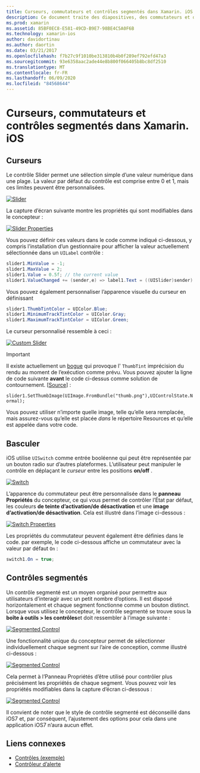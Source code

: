 ```yaml
---
title: Curseurs, commutateurs et contrôles segmentés dans Xamarin. iOS
description: Ce document traite des diapositives, des commutateurs et des contrôles segmentés dans Xamarin. iOS, qui décrivent comment les utiliser par programme et dans le concepteur iOS.
ms.prod: xamarin
ms.assetid: 85BF0EC8-E581-49CD-B9E7-98BE4C5A0F6B
ms.technology: xamarin-ios
author: davidortinau
ms.author: daortin
ms.date: 03/21/2017
ms.openlocfilehash: f7b27c9f1010be313810b4b0f289ef792efd47a3
ms.sourcegitcommit: 93e6358aac2ade44e8b800f066405b8bc8df2510
ms.translationtype: MT
ms.contentlocale: fr-FR
ms.lasthandoff: 06/09/2020
ms.locfileid: "84568644"
---
```

# <a name="sliders-switches-and-segmented-controls-in-xamarinios"></a>Curseurs, commutateurs et contrôles segmentés dans Xamarin. iOS

<a name="Sliders"></a>

## <a name="sliders"></a>Curseurs

Le contrôle Slider permet une sélection simple d’une valeur numérique dans une plage. La valeur par défaut du contrôle est comprise entre 0 et 1, mais ces limites peuvent être personnalisées.

 [![](slider-switch-segmented-controls-images/image25a.png "Slider")](slider-switch-segmented-controls-images/image25a.png#lightbox)

La capture d’écran suivante montre les propriétés qui sont modifiables dans le concepteur :

 [![](slider-switch-segmented-controls-images/image26a.png "Slider Properties")](slider-switch-segmented-controls-images/image25a.png#lightbox)

Vous pouvez définir ces valeurs dans le code comme indiqué ci-dessous, y compris l’installation d’un gestionnaire pour afficher la valeur actuellement sélectionnée dans un `UILabel` contrôle :

```csharp
slider1.MinValue = -1;
slider1.MaxValue = 2;
slider1.Value = 0.5f; // the current value
slider1.ValueChanged += (sender,e) => label1.Text = ((UISlider)sender).Value.ToString ();
```

Vous pouvez également personnaliser l’apparence visuelle du curseur en définissant

```csharp
slider1.ThumbTintColor = UIColor.Blue;
slider1.MinimumTrackTintColor = UIColor.Gray;
slider1.MaximumTrackTintColor = UIColor.Green;
```

Le curseur personnalisé ressemble à ceci :

 [![](slider-switch-segmented-controls-images/image27a.png "Custom Slider")](slider-switch-segmented-controls-images/image28a.png#lightbox)

> [!IMPORTANT]
> Il existe actuellement un [bogue](https://stackoverflow.com/a/19496179) qui provoque l' `ThumbTint` imprécision du rendu au moment de l’exécution comme prévu. Vous pouvez ajouter la ligne de code suivante **avant** le code ci-dessus comme solution de contournement. [[Source](https://stackoverflow.com/a/21396794)] :
>
> `slider1.SetThumbImage(UIImage.FromBundle("thumb.png"),UIControlState.Normal);`
> 
> Vous pouvez utiliser n’importe quelle image, telle qu’elle sera remplacée, mais assurez-vous qu’elle est placée _dans_ le répertoire Resources et qu’elle est appelée dans votre code.

<a name="Switch"></a>

## <a name="switch"></a>Basculer

iOS utilise `UISwitch` comme entrée booléenne qui peut être représentée par un bouton radio sur d’autres plateformes. L’utilisateur peut manipuler le contrôle en déplaçant le *curseur* entre les positions **on/off** .

 [![](slider-switch-segmented-controls-images/image28a.png "Switch")](slider-switch-segmented-controls-images/image28a.png#lightbox)

L’apparence du commutateur peut être personnalisée dans le **panneau Propriétés** du concepteur, ce qui vous permet de contrôler l’État par défaut, les couleurs **de teinte d’activation/de désactivation** et une **image d’activation/de désactivation**. Cela est illustré dans l’image ci-dessous :

 [![](slider-switch-segmented-controls-images/image29a.png "Switch Properties")](slider-switch-segmented-controls-images/image29a.png#lightbox)

Les propriétés du commutateur peuvent également être définies dans le code. par exemple, le code ci-dessous affiche un commutateur avec la valeur par défaut `On` :

```csharp
switch1.On = true;
```

 <a name="Segmented_Controls"></a>

## <a name="segmented-controls"></a>Contrôles segmentés

Un contrôle segmenté est un moyen organisé pour permettre aux utilisateurs d’interagir avec un petit nombre d’options. Il est disposé horizontalement et chaque segment fonctionne comme un bouton distinct. Lorsque vous utilisez le concepteur, le contrôle segmenté se trouve sous la **boîte à outils > les contrôles**et doit ressembler à l’image suivante :

 [![](slider-switch-segmented-controls-images/segmentedcontrol.png "Segmented Control")](slider-switch-segmented-controls-images/segmentedcontrol.png#lightbox)

Une fonctionnalité unique du concepteur permet de sélectionner individuellement chaque segment sur l’aire de conception, comme illustré ci-dessous :

 [![](slider-switch-segmented-controls-images/segmentedcontrolselection.png "Segmented Control")](slider-switch-segmented-controls-images/segmentedcontrolselection.png#lightbox)

Cela permet à l’Panneau Propriétés d’être utilisé pour contrôler plus précisément les propriétés de chaque segment. Vous pouvez voir les propriétés modifiables dans la capture d’écran ci-dessous :

 [![](slider-switch-segmented-controls-images/segmentedcontrolproperties.png "Segmented Control")](slider-switch-segmented-controls-images/segmentedcontrolproperties.png#lightbox)

Il convient de noter que le style de contrôle segmenté est déconseillé dans iOS7 et, par conséquent, l’ajustement des options pour cela dans une application iOS7 n’aura aucun effet.

## <a name="related-links"></a>Liens connexes

- [Contrôles (exemple)](https://docs.microsoft.com/samples/xamarin/ios-samples/controls)
- [Contrôleur d’alerte](https://github.com/xamarin/recipes/tree/master/Recipes/ios/standard_controls/alertcontroller)
